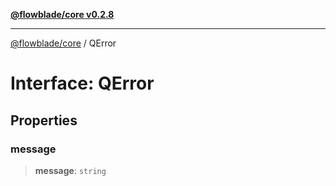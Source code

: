 [**@flowblade/core v0.2.8**](../README.md)

***

[@flowblade/core](../README.md) / QError

# Interface: QError

## Properties

### message

> **message**: `string`
